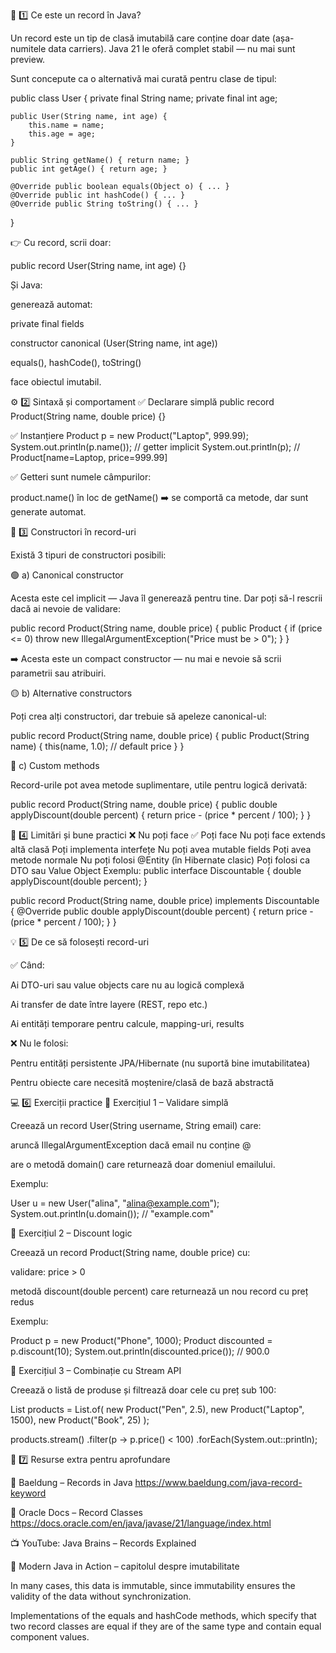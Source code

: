 🧠 1️⃣ Ce este un record în Java?

Un record este un tip de clasă imutabilă care conține doar date (așa-numitele data carriers).
Java 21 le oferă complet stabil — nu mai sunt preview.

Sunt concepute ca o alternativă mai curată pentru clase de tipul:

public class User {
private final String name;
private final int age;

    public User(String name, int age) {
        this.name = name;
        this.age = age;
    }

    public String getName() { return name; }
    public int getAge() { return age; }

    @Override public boolean equals(Object o) { ... }
    @Override public int hashCode() { ... }
    @Override public String toString() { ... }
}


👉 Cu record, scrii doar:

public record User(String name, int age) {}


Și Java:

generează automat:

private final fields

constructor canonical (User(String name, int age))

equals(), hashCode(), toString()

face obiectul imutabil.

⚙️ 2️⃣ Sintaxă și comportament
✅ Declarare simplă
public record Product(String name, double price) {}

✅ Instanțiere
Product p = new Product("Laptop", 999.99);
System.out.println(p.name());  // getter implicit
System.out.println(p);         // Product[name=Laptop, price=999.99]

✅ Getteri sunt numele câmpurilor:

product.name() în loc de getName()
➡️ se comportă ca metode, dar sunt generate automat.

🧩 3️⃣ Constructori în record-uri

Există 3 tipuri de constructori posibili:

🟢 a) Canonical constructor

Acesta este cel implicit — Java îl generează pentru tine.
Dar poți să-l rescrii dacă ai nevoie de validare:

public record Product(String name, double price) {
public Product {
if (price <= 0)
throw new IllegalArgumentException("Price must be > 0");
}
}


➡️ Acesta este un compact constructor — nu mai e nevoie să scrii parametrii sau atribuiri.

🟡 b) Alternative constructors

Poți crea alți constructori, dar trebuie să apeleze canonical-ul:

public record Product(String name, double price) {
public Product(String name) {
this(name, 1.0); // default price
}
}

🔵 c) Custom methods

Record-urile pot avea metode suplimentare, utile pentru logică derivată:

public record Product(String name, double price) {
public double applyDiscount(double percent) {
return price - (price * percent / 100);
}
}

🧱 4️⃣ Limitări și bune practici
❌ Nu poți face	✅ Poți face
Nu poți face extends altă clasă	Poți implementa interfețe
Nu poți avea mutable fields	Poți avea metode normale
Nu poți folosi @Entity (în Hibernate clasic)	Poți folosi ca DTO sau Value Object
Exemplu:
public interface Discountable {
double applyDiscount(double percent);
}

public record Product(String name, double price) implements Discountable {
@Override
public double applyDiscount(double percent) {
return price - (price * percent / 100);
}
}

💡 5️⃣ De ce să folosești record-uri

✅ Când:

Ai DTO-uri sau value objects care nu au logică complexă

Ai transfer de date între layere (REST, repo etc.)

Ai entități temporare pentru calcule, mapping-uri, results

❌ Nu le folosi:

Pentru entități persistente JPA/Hibernate (nu suportă bine imutabilitatea)

Pentru obiecte care necesită moștenire/clasă de bază abstractă

💻 6️⃣ Exerciții practice
🧩 Exercițiul 1 – Validare simplă

Creează un record User(String username, String email) care:

aruncă IllegalArgumentException dacă email nu conține @

are o metodă domain() care returnează doar domeniul emailului.

Exemplu:

User u = new User("alina", "alina@example.com");
System.out.println(u.domain()); // "example.com"

🧩 Exercițiul 2 – Discount logic

Creează un record Product(String name, double price) cu:

validare: price > 0

metodă discount(double percent) care returnează un nou record cu preț redus

Exemplu:

Product p = new Product("Phone", 1000);
Product discounted = p.discount(10);
System.out.println(discounted.price()); // 900.0

🧩 Exercițiul 3 – Combinație cu Stream API

Creează o listă de produse și filtrează doar cele cu preț sub 100:

List<Product> products = List.of(
new Product("Pen", 2.5),
new Product("Laptop", 1500),
new Product("Book", 25)
);

products.stream()
.filter(p -> p.price() < 100)
.forEach(System.out::println);

📘 7️⃣ Resurse extra pentru aprofundare

🔗 Baeldung – Records in Java
https://www.baeldung.com/java-record-keyword

🔗 Oracle Docs – Record Classes
https://docs.oracle.com/en/java/javase/21/language/index.html

📺 YouTube: Java Brains – Records Explained

📘 Modern Java in Action – capitolul despre imutabilitate

In many cases, this data is immutable, since immutability ensures the validity of the data without synchronization.



Implementations of the equals and hashCode methods, which specify that two record classes are equal if they are of the same type and contain equal component values.